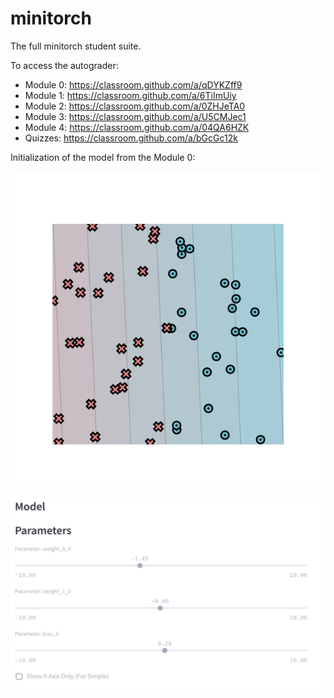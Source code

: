 # minitorch
The full minitorch student suite. 


To access the autograder: 

* Module 0: https://classroom.github.com/a/qDYKZff9
* Module 1: https://classroom.github.com/a/6TiImUiy
* Module 2: https://classroom.github.com/a/0ZHJeTA0
* Module 3: https://classroom.github.com/a/U5CMJec1
* Module 4: https://classroom.github.com/a/04QA6HZK
* Quizzes: https://classroom.github.com/a/bGcGc12k



Initialization of the model from the Module 0:

![pl1](https://github.com/ntyazh/minitorch_dl2/blob/main/images/newplot.png)

![pl2](https://github.com/ntyazh/minitorch_dl2/blob/main/images/params.jpg)
